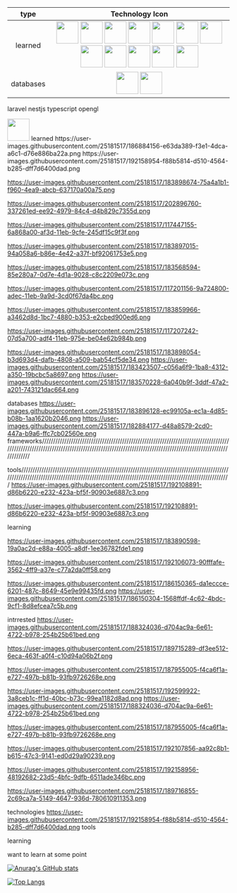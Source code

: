 | type           |                                                        Technology Icon                                                        | 
|:-------------: | :---------------------------------------------------------------------------------------------------------------------------: | 
|    learned     | <img height="50" src="https://user-images.githubusercontent.com/25181517/192158954-f88b5814-d510-4564-b285-dff7d6400dad.png"> <img height="50" src="https://user-images.githubusercontent.com/25181517/183898674-75a4a1b1-f960-4ea9-abcb-637170a00a75.png"> <img height="50" src="https://user-images.githubusercontent.com/25181517/202896760-337261ed-ee92-4979-84c4-d4b829c7355d.png"> <img height="50" src="https://user-images.githubusercontent.com/25181517/117447155-6a868a00-af3d-11eb-9cfe-245df15c9f3f.png"> <img height="50" src="https://user-images.githubusercontent.com/25181517/183897015-94a058a6-b86e-4e42-a37f-bf92061753e5.png"> <img height="50" src="https://user-images.githubusercontent.com/25181517/183568594-85e280a7-0d7e-4d1a-9028-c8c2209e073c.png"> <img height="50" src="https://user-images.githubusercontent.com/25181517/117201156-9a724800-adec-11eb-9a9d-3cd0f67da4bc.png"> <img height="50" src="https://user-images.githubusercontent.com/25181517/183859966-a3462d8d-1bc7-4880-b353-e2cbed900ed6.png"> <img height="50" src="https://user-images.githubusercontent.com/25181517/117207242-07d5a700-adf4-11eb-975e-be04e62b984b.png"> <img height="50" src="https://user-images.githubusercontent.com/25181517/183898054-b3d693d4-dafb-4808-a509-bab54cf5de34.png"> <img height="50" src="https://user-images.githubusercontent.com/25181517/183423507-c056a6f9-1ba8-4312-a350-19bcbc5a8697.png"> <img height="50" src="https://user-images.githubusercontent.com/25181517/183570228-6a040b9f-3ddf-47a2-a201-743121dac664.png"> | 
| databases | <img height="50" src="https://user-images.githubusercontent.com/25181517/183896128-ec99105a-ec1a-4d85-b08b-1aa1620b2046.png"> <img height="50" src="https://user-images.githubusercontent.com/25181517/182884177-d48a8579-2cd0-447a-b9a6-ffc7cb02560e.png">  | 



laravel
nestjs
typescript
opengl

<img height="50" src="https://user-images.githubusercontent.com/25181517/186884156-e63da389-f3e1-4dca-a6c1-d76e886ba22a.png">
learned
https://user-images.githubusercontent.com/25181517/186884156-e63da389-f3e1-4dca-a6c1-d76e886ba22a.png
https://user-images.githubusercontent.com/25181517/192158954-f88b5814-d510-4564-b285-dff7d6400dad.png

https://user-images.githubusercontent.com/25181517/183898674-75a4a1b1-f960-4ea9-abcb-637170a00a75.png

https://user-images.githubusercontent.com/25181517/202896760-337261ed-ee92-4979-84c4-d4b829c7355d.png

https://user-images.githubusercontent.com/25181517/117447155-6a868a00-af3d-11eb-9cfe-245df15c9f3f.png


https://user-images.githubusercontent.com/25181517/183897015-94a058a6-b86e-4e42-a37f-bf92061753e5.png

https://user-images.githubusercontent.com/25181517/183568594-85e280a7-0d7e-4d1a-9028-c8c2209e073c.png

https://user-images.githubusercontent.com/25181517/117201156-9a724800-adec-11eb-9a9d-3cd0f67da4bc.png

https://user-images.githubusercontent.com/25181517/183859966-a3462d8d-1bc7-4880-b353-e2cbed900ed6.png

https://user-images.githubusercontent.com/25181517/117207242-07d5a700-adf4-11eb-975e-be04e62b984b.png

https://user-images.githubusercontent.com/25181517/183898054-b3d693d4-dafb-4808-a509-bab54cf5de34.png
https://user-images.githubusercontent.com/25181517/183423507-c056a6f9-1ba8-4312-a350-19bcbc5a8697.png
https://user-images.githubusercontent.com/25181517/183570228-6a040b9f-3ddf-47a2-a201-743121dac664.png

databases
https://user-images.githubusercontent.com/25181517/183896128-ec99105a-ec1a-4d85-b08b-1aa1620b2046.png
https://user-images.githubusercontent.com/25181517/182884177-d48a8579-2cd0-447a-b9a6-ffc7cb02560e.png
frameworks/////////////////////////////////////////////////////////////////////////////////////////////////////////////////////////////////////////////////////////////////////////////////////////////////









tools/////////////////////////////////////////////////////////////////////////////////////////////////////////////////////////////////////////////////////////////////////////////////////////////////
https://user-images.githubusercontent.com/25181517/192108891-d86b6220-e232-423a-bf5f-90903e6887c3.png

https://user-images.githubusercontent.com/25181517/192108891-d86b6220-e232-423a-bf5f-90903e6887c3.png







learning

https://user-images.githubusercontent.com/25181517/183890598-19a0ac2d-e88a-4005-a8df-1ee36782fde1.png

https://user-images.githubusercontent.com/25181517/192106073-90fffafe-3562-4ff9-a37e-c77a2da0ff58.png


https://user-images.githubusercontent.com/25181517/186150365-da1eccce-6201-487c-8649-45e9e99435fd.png
https://user-images.githubusercontent.com/25181517/186150304-1568ffdf-4c62-4bdc-9cf1-8d8efcea7c5b.png





intrrested
https://user-images.githubusercontent.com/25181517/188324036-d704ac9a-6e61-4722-b978-254b25b61bed.png

https://user-images.githubusercontent.com/25181517/189715289-df3ee512-6eca-463f-a0f4-c10d94a06b2f.png

https://user-images.githubusercontent.com/25181517/187955005-f4ca6f1a-e727-497b-b81b-93fb9726268e.png


https://user-images.githubusercontent.com/25181517/192599922-3a8ceb1c-ff1d-40bc-b73c-99ea1182d8ad.png
https://user-images.githubusercontent.com/25181517/188324036-d704ac9a-6e61-4722-b978-254b25b61bed.png


https://user-images.githubusercontent.com/25181517/187955005-f4ca6f1a-e727-497b-b81b-93fb9726268e.png

https://user-images.githubusercontent.com/25181517/192107856-aa92c8b1-b615-47c3-9141-ed0d29a90239.png

https://user-images.githubusercontent.com/25181517/192158956-48192682-23d5-4bfc-9dfb-6511ade346bc.png









https://user-images.githubusercontent.com/25181517/189716855-2c69ca7a-5149-4647-936d-780610911353.png











technologies
https://user-images.githubusercontent.com/25181517/192158954-f88b5814-d510-4564-b285-dff7d6400dad.png
tools

learning

want to learn at some point


<!-- ![Anurag's GitHub stats](https://github-readme-stats.vercel.app/api?username=/ilyes-guy&show_icons=true&theme=radical) -->
[![Anurag's GitHub stats](https://github-readme-stats.vercel.app/api?username=ilyes-guy&show_icons=true&theme=radical&count_private=true)](https://github.com/anuraghazra/github-readme-stats)


[![Top Langs](https://github-readme-stats.vercel.app/api/top-langs/?username=ilyes-guy&count_private=true)](https://github.com/anuraghazra/github-readme-stats)
